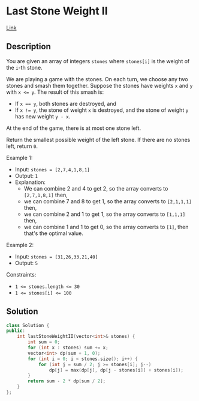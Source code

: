 # Last Stone Weight II

[Link](https://leetcode.com/problems/last-stone-weight-ii/description/)

## Description

You are given an array of integers `stones` where `stones[i]` is the weight of the `i`-th stone.

We are playing a game with the stones. On each turn, we choose any two stones and smash them together. Suppose the stones have weights `x` and `y` with `x <= y`. The result of this smash is:

- If `x == y`, both stones are destroyed, and
- If `x != y`, the stone of weight `x` is destroyed, and the stone of weight `y` has new weight `y - x`.

At the end of the game, there is at most one stone left.

Return the smallest possible weight of the left stone. If there are no stones left, return `0`.

Example 1:

- Input: `stones = [2,7,4,1,8,1]`
- Output: `1`
- Explanation:
    - We can combine 2 and 4 to get 2, so the array converts to `[2,7,1,8,1]` then,
    - we can combine 7 and 8 to get 1, so the array converts to `[2,1,1,1]` then,
    - we can combine 2 and 1 to get 1, so the array converts to `[1,1,1]` then,
    - we can combine 1 and 1 to get 0, so the array converts to `[1]`, then that's the optimal value.

Example 2:

- Input: `stones = [31,26,33,21,40]`
- Output: `5`

Constraints:

- `1 <= stones.length <= 30`
- `1 <= stones[i] <= 100`

## Solution

```C++
class Solution {
public:
    int lastStoneWeightII(vector<int>& stones) {
        int sum = 0;
        for (int x : stones) sum += x;
        vector<int> dp(sum + 1, 0);
        for (int i = 0; i < stones.size(); i++) {
            for (int j = sum / 2; j >= stones[i]; j--)
                dp[j] = max(dp[j], dp[j - stones[i]] + stones[i]);
        }
        return sum - 2 * dp[sum / 2];
    }
};
```
